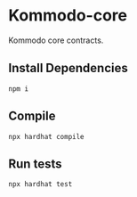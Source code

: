 
# Kommodo-core
Kommodo core contracts.

## Install Dependencies
`npm i`

## Compile
`npx hardhat compile`

## Run tests
`npx hardhat test`
